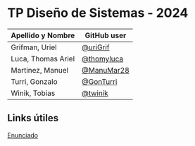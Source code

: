 # TP Diseño de Sistemas - 2024

| Apellido y Nombre | GitHub user |
|-------------------|-------------|
| Grifman, Uriel | [@uriGrif](https://github.com/uriGrif) |
| Luca, Thomas Ariel  | [@thomyluca](https://github.com/thomyluca) |
| Martinez, Manuel   | [@ManuMar28](https://github.com/ManuMar28) |
| Turri, Gonzalo  | [@GonTurri](https://github.com/GonTurri) | 
| Winik, Tobias  | [@twinik](https://github.com/twinik) | 

## Links útiles
[Enunciado](https://docs.google.com/document/d/13niiEppxrm8LjyrxmH5Pskrc7VVuPKWSFRi3WvhsXns/edit?tab=t.0)
